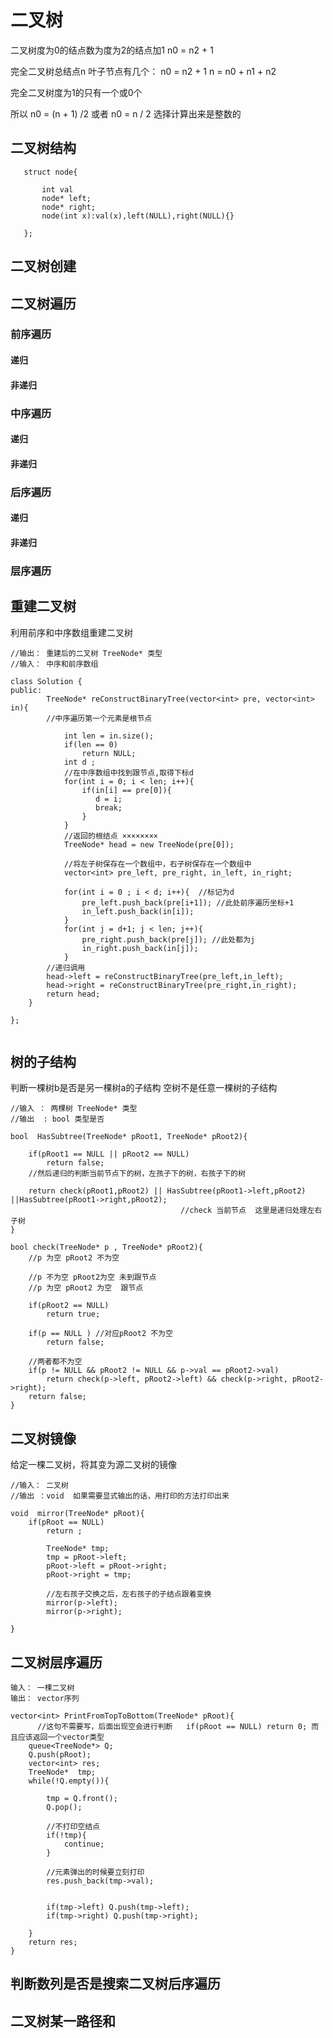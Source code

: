 # 二叉树

  二叉树度为0的结点数为度为2的结点加1
  n0 = n2 + 1

  完全二叉树总结点n 叶子节点有几个：
  n0 = n2 + 1
  n = n0 + n1 + n2
  
  完全二叉树度为1的只有一个或0个

  所以 n0 = (n + 1) /2
       或者 n0 = n / 2  选择计算出来是整数的
## 二叉树结构
	   struct node{

		   int val
		   node* left;
		   node* right;
		   node(int x):val(x),left(NULL),right(NULL){}

	   };

## 二叉树创建


## 二叉树遍历
### 前序遍历
#### 递归
#### 非递归

### 中序遍历
#### 递归
#### 非递归

### 后序遍历
#### 递归
#### 非递归

### 层序遍历

## 重建二叉树

   利用前序和中序数组重建二叉树

```
//输出： 重建后的二叉树 TreeNode* 类型
//输入： 中序和前序数组

class Solution {  
public:    
        TreeNode* reConstructBinaryTree(vector<int> pre, vector<int> in){
        //中序遍历第一个元素是根节点
						        
	        int len = in.size();
	        if(len == 0)
	            return NULL;
	        int d ;
	        //在中序数组中找到跟节点,取得下标d
	        for(int i = 0; i < len; i++){
	            if(in[i] == pre[0]){
	               d = i;
	               break;
	            }
	        }
	        //返回的根结点 ××××××××
	        TreeNode* head = new TreeNode(pre[0]);

	        //将左子树保存在一个数组中，右子树保存在一个数组中
	        vector<int> pre_left, pre_right, in_left, in_right;

	        for(int i = 0 ; i < d; i++){  //标记为d
	            pre_left.push_back(pre[i+1]); //此处前序遍历坐标+1
	            in_left.push_back(in[i]);
	        }
	        for(int j = d+1; j < len; j++){
	            pre_right.push_back(pre[j]); //此处都为j
	            in_right.push_back(in[j]);
	        }
        //递归调用
		head->left = reConstructBinaryTree(pre_left,in_left);
        head->right = reConstructBinaryTree(pre_right,in_right);
        return head;
	}
					  
};
	

```

## 树的子结构

   判断一棵树b是否是另一棵树a的子结构
   空树不是任意一棵树的子结构

```
//输入 ： 两棵树 TreeNode* 类型
//输出  : bool 类型是否

bool  HasSubtree(TreeNode* pRoot1, TreeNode* pRoot2){

	if(pRoot1 == NULL || pRoot2 == NULL)
		return false;
	//然后递归的判断当前节点下的树，左孩子下的树，右孩子下的树

	return check(pRoot1,pRoot2) || HasSubtree(pRoot1->left,pRoot2) ||HasSubtree(pRoot1->right,pRoot2);
                                      //check 当前节点  这里是递归处理左右子树
}

bool check(TreeNode* p , TreeNode* pRoot2){
	//p 为空 pRoot2 不为空

	//p 不为空 pRoot2为空 未到跟节点 
	//p 为空 pRoot2 为空  跟节点 

	if(pRoot2 == NULL) 
		return true;

	if(p == NULL ) //对应pRoot2 不为空
		return false;

	//两者都不为空
	if(p != NULL && pRoot2 != NULL && p->val == pRoot2->val)
		return check(p->left, pRoot2->left) && check(p->right, pRoot2->right);
	return false;
}
```

## 二叉树镜像

   给定一棵二叉树，将其变为源二叉树的镜像

```
//输入： 二叉树
//输出 ：void  如果需要显式输出的话，用打印的方法打印出来

void  mirror(TreeNode* pRoot){
	if(pRoot == NULL)
		return ;
	
		TreeNode* tmp;
		tmp = pRoot->left;
		pRoot->left = pRoot->right;
		pRoot->right = tmp;

		//左右孩子交换之后，左右孩子的子结点跟着变换
		mirror(p->left);
		mirror(p->right);
	
}
```
## 二叉树层序遍历

```
输入： 一棵二叉树
输出： vector序列

vector<int> PrintFromTopToBottom(TreeNode* pRoot){
      //这句不需要写，后面出现空会进行判断	if(pRoot == NULL) return 0; 而且应该返回一个vector类型
	queue<TreeNode*> Q;
	Q.push(pRoot);
	vector<int> res;
    TreeNode*  tmp;
	while(!Q.empty()){

		tmp = Q.front();
		Q.pop();
        
		//不打印空结点
		if(!tmp){
			continue;
		}

		//元素弹出的时候要立刻打印
		res.push_back(tmp->val);


		if(tmp->left) Q.push(tmp->left);
		if(tmp->right) Q.push(tmp->right);

	}
	return res;
}
```

## 判断数列是否是搜索二叉树后序遍历

## 二叉树某一路径和
